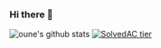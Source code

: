 ### Hi there 👋

![oune's github stats](https://github-readme-stats.vercel.app/api?username=oune&show_icons=true&&theme=onedark)
[![SolvedAC tier](http://mazassumnida.wtf/api/v2/generate_badge?boj=oune)](https://solved.ac/oune)
<!--**oune/oune** is a ✨ _special_ ✨ repository because its `README.md` (this file) appears on your GitHub profile.

